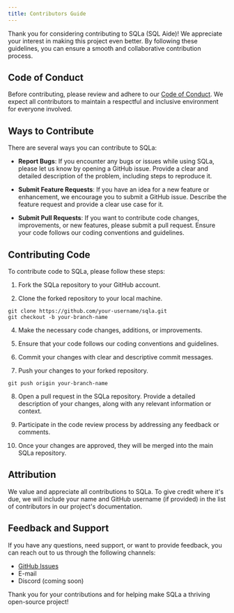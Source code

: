 ```yaml
---
title: Contributors Guide
---
```


<!-- # Contribution Guidelines -->

Thank you for considering contributing to SQLa (SQL Aide)! We appreciate your
interest in making this project even better. By following these guidelines, you
can ensure a smooth and collaborative contribution process.

## Code of Conduct

Before contributing, please review and adhere to our
[Code of Conduct](link-to-code-of-conduct). We expect all contributors to
maintain a respectful and inclusive environment for everyone involved.

## Ways to Contribute

There are several ways you can contribute to SQLa:

- **Report Bugs**: If you encounter any bugs or issues while using SQLa, please
  let us know by opening a GitHub issue. Provide a clear and detailed
  description of the problem, including steps to reproduce it.

- **Submit Feature Requests**: If you have an idea for a new feature or
  enhancement, we encourage you to submit a GitHub issue. Describe the feature
  request and provide a clear use case for it.

- **Submit Pull Requests**: If you want to contribute code changes,
  improvements, or new features, please submit a pull request. Ensure your code
  follows our coding conventions and guidelines.

## Contributing Code

To contribute code to SQLa, please follow these steps:

1. Fork the SQLa repository to your GitHub account.

2. Clone the forked repository to your local machine.

```shell
git clone https://github.com/your-username/sqla.git
git checkout -b your-branch-name
```

4. Make the necessary code changes, additions, or improvements.

5. Ensure that your code follows our coding conventions and guidelines.

6. Commit your changes with clear and descriptive commit messages.

7. Push your changes to your forked repository.

```shell
git push origin your-branch-name
```

8. Open a pull request in the SQLa repository. Provide a detailed description of
   your changes, along with any relevant information or context.

9. Participate in the code review process by addressing any feedback or
   comments.

10. Once your changes are approved, they will be merged into the main SQLa
    repository.

## Attribution

We value and appreciate all contributions to SQLa. To give credit where it's
due, we will include your name and GitHub username (if provided) in the list of
contributors in our project's documentation.

## Feedback and Support

If you have any questions, need support, or want to provide feedback, you can
reach out to us through the following channels:

- [GitHub Issues](https://github.com/netspective-labs/sql-aide/issues)
- E-mail
- Discord (coming soon)

Thank you for your contributions and for helping make SQLa a thriving
open-source project!
